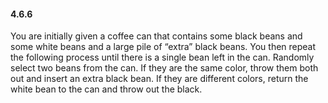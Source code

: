 #### 4.6.6

You are initially given a coffee can that contains some black beans and some white beans and a large pile of “extra” black beans. You then repeat the following process until there is a single bean left in the can. Randomly select two beans from the can. If they are the same color, throw them both out and insert an extra black bean. If they are different colors, return the white bean to the can and throw out the black.